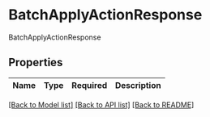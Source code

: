 # BatchApplyActionResponse

BatchApplyActionResponse

## Properties
| Name | Type | Required | Description |
| ------------ | ------------- | ------------- | ------------- |


[[Back to Model list]](../../../../README.md#models-v1-link) [[Back to API list]](../../../../README.md#apis-v1-link) [[Back to README]](../../../../README.md)
